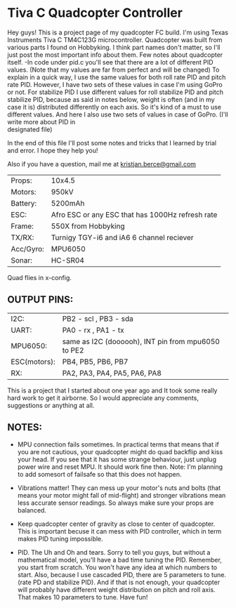 # Tiva C Quadcopter Controller

Hey guys!
This is a project page of my quadcopter FC build. I'm using Texas Instruments Tiva C TM4C123G microcontroller. 
Quadcopter was built from various parts I found on Hobbyking. I think part names don't matter, 
so I'll just post the most important info about them.
Few notes about quadcopter itself. 
-In code under pid.c you'll see that there are a lot of different PID values. (Note that 
  my values are far from perfect and will be changed)
  To explain in a quick way, I use the same values for both roll rate PID and pitch rate PID. However, I have two sets of these
  values in case I'm using GoPro or not. For stabilize PID I use different values for roll stabilize PID and pitch stabilize PID,
  because as said in notes below, weight is often (and in my case it is) distributed differently on each axis. So it's kind of 
  a must to use different values. And here I also use two sets of values in case of GoPro. (I'll write more about PID in        
  designated file)

In the end of this file I'll post some notes and tricks that I learned by trial and error. I hope they help you! 

Also if you have a question, mail me at kristjan.berce@gmail.com

|           |                                                   |       
| --------- | ------------------------------------------------- |  
| Props:    | 10x4.5                                            |
| Motors:   | 950kV                                             |
| Battery:  | 5200mAh                                           |
| ESC:      | Afro ESC or any ESC that has 1000Hz refresh rate  |
| Frame:    | 550X from Hobbyking                               |
| TX/RX:    | Turnigy TGY-i6 and iA6 6 channel reciever         |
| Acc/Gyro: | MPU6050                                           |
| Sonar:    | HC-SR04                                           |

Quad flies in x-config.

## OUTPUT PINS:
|              |                                                    |
| ------------ | -------------------------------------------------- |
| I2C:         | PB2 - scl , PB3 - sda                              |
| UART:        | PA0 - rx , PA1 - tx                                |
| MPU6050:     | same as I2C (doooooh), INT pin from mpu6050 to PE2 |
| ESC(motors): | PB4, PB5, PB6, PB7                                 |
| RX:          | PA2, PA3, PA4, PA5, PA6, PA8                       |

This is a project that I started about one year ago and It took some really hard work to get it airborne. 
So I would appreciate any comments, suggestions or anything at all.

## NOTES:
- MPU connection fails sometimes. In practical terms that means that if you are not cautious, your quadcopter might do quad   backflip and kiss your head. If you see that it has some strange behaviour, just unplug power wire and reset MPU. It should work fine then. Note: I'm planning to add somesort of failsafe so that this does not happen.

- Vibrations matter! They can mess up your motor's nuts and bolts (that means your motor might fall of mid-flight) and stronger vibrations mean less accurate sensor readings. So always make sure your props are balanced.

- Keep quadcopter center of gravity as close to center of quadcopter. This is important becuse it can mess with PID controller, which in term makes PID tuning impossible.

- PID. The Uh and Oh and tears. Sorry to tell you guys, but without a mathematical model, you'll have a bad time tuning the PID. Remember, you start from scratch. You won't have any idea at which numbers to start. Also, because I use cascaded PID, there are 5 parameters to tune. (rate PD and stabilize PID). And if that is not enough, your quadcopter will probably have different weight distribution on pitch and roll axis. That makes 10 parameters to tune. Have fun!
